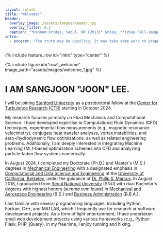 ```yaml
---
layout: splash
title: "Welcome!"
header:
  overlay_image: /assets/images/header.jpg
  overlay_filter: 0.2
  caption: "*Hannam Bridge, Seoul, KR (2013)* &nbsp; **[View Full-image](https://sangjoonlee.info/assets/photographs/hannam_bridge_seoul_2013.jpg)**"
intro: 
  - excerpt: "The truth may be puzzling. It may take some work to grapple with. It may be counterintuitive. It may contradict deeply held prejudices. It may not be consonant with what we desperately want to be true. **But our preferences do not determine what's true.** &nbsp; <small>- *Carl Sagan*</small>"
---
```


{% include feature_row id="intro" type="center" %}

{% include figure id="row1_welcome" image_path="assets/images/welcome_1.jpg" %}

# I AM SANGJOON "JOON" LEE.

I will be joining [Stanford University](https://www.stanford.edu/) as a postdoctoral fellow at the [Center for Turbulence Research (CTR)](https://ctr.stanford.edu/) starting in October 2024.

My research focuses primarily on Fluid Mechanics and Computational Science. I have developed expertise in Computational Fluid Dynamics (CFD) techniques, experimental flow measurements (e.g., magnetic resonance velocimetry), conjugate heat transfer analyses, vortex instabilities, and aero-/hydrodynamic flow optimizations, as well as related engineering problems. Additionally, I am deeply interested in integrating Machine Learning (ML)-based optimization schemes into CFD and analyzing particle-laden flow systems numerically.

In August 2024, I completed my Doctorate (Ph.D.) and Master's (M.S.) degrees in [Mechanical Engineering](https://me.berkeley.edu/) with a designated emphasis in [Computational and Data Science and Engineering](https://data.berkeley.edu/decdse/) at the [University of California, Berkeley](https://www.berkeley.edu/), under the guidance of [Dr. Philip S. Marcus](https://me.berkeley.edu/people/philip-s-marcus/). In August 2018, I graduated from [Seoul National University](https://useoul.edu/) (SNU) with dual Bachelor's degrees with highest honors (*summa cum laude*) in [Mechanical and Aerospace Engineering](http://me.snu.ac.kr/en) (B.S.) and [Business Administration](http://cba.snu.ac.kr/en) (B.B.A.).

<!-- I was a researcher in the [Energy and Environmental Flow Lab](http://eeflow.snu.ac.kr/) at SNU, directed by [Dr. Wontae Hwang](http://me.snu.ac.kr/node/141). Under the guidance of [Dr. Haecheon Choi](http://me.snu.ac.kr/node/116), I wrote my B.S. thesis, "Large eddy simulation of flow around a rotating small vertical axis wind turbine using an immersed boundary method." -->

I am familiar with several programming languages, including Python, Fortran, C++, and MATLAB, which I frequently use for research or software development projects. As a form of light entertainment, I have undertaken small web development projects using various frameworks (e.g., Python Flask, PHP, jQuery). In my free time, I enjoy running and hiking.
<style>
figure {
	margin-bottom: 0px;
}
</style>